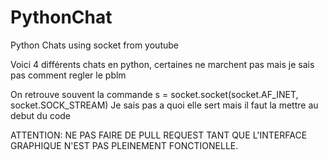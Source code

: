 # PythonChat
Python Chats using socket from youtube

Voici 4 différents chats en python, certaines ne marchent pas mais je sais pas comment regler le pblm

On retrouve souvent la commande s = socket.socket(socket.AF_INET, socket.SOCK_STREAM)
Je sais pas a quoi elle sert mais il faut la mettre au debut du code

ATTENTION: NE PAS FAIRE DE PULL REQUEST TANT QUE L'INTERFACE GRAPHIQUE N'EST PAS PLEINEMENT FONCTIONELLE.

